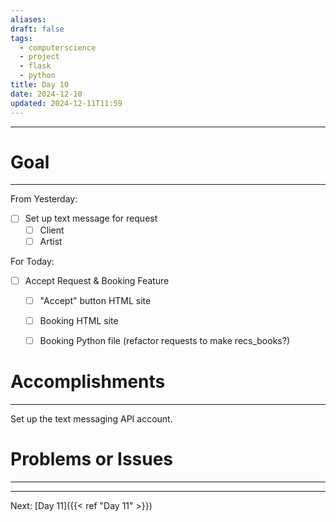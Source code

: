 ```yaml
---
aliases: 
draft: false
tags:
  - computerscience
  - project
  - flask
  - python
title: Day 10
date: 2024-12-10
updated: 2024-12-11T11:59
---
```


-------------------------------------------------------------------------------


# Goal
---
From Yesterday:
- [ ] Set up text message for request
	- [ ] Client
	- [ ] Artist

For Today:
- [ ] Accept Request & Booking Feature
	- [ ] "Accept" button HTML site
	- [ ] Booking HTML site
	- [ ] Booking Python file (refactor requests to make recs_books?)
 

# Accomplishments
---
Set up the text messaging API account.


# Problems or Issues
---



---
Next: 
[Day 11]({{< ref "Day 11" >}}) 
